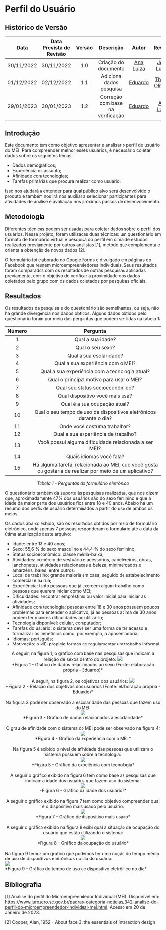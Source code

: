 # Perfil do Usuário

## <a>Histórico de Versão</a>
|Data|Data Prevista de Revisão|Versão|Descrição|Autor|Revisor|
| :----------: |:-----------:| :------: | :-----------: | :---------: |:---------: |
|30/11/2022|30/11/2022|1.0|Criação do documento| [Ana Luiza](https://github.com/AnHoff) | [João Lucas](https://github.com/HacKairos) |
|01/12/2022|02/12/2022|1.1|Adiciona dados pesquisa| [Eduardo](https://github.com/edudsan) |[Thiago Oliveira](https://github.com/Thiab394)|
| 29/01/2023 |        30/01/2023        |  1.2   | Correção com base na verificação | [Eduardo](https://github.com/edudsan) | [Ana Luiza](https://github.com/AnHoff) |

## <a>Introdução</a>
Este documento tem como objetivo apresentar e analisar o perfil de usuário do MEI. Para compreender melhor esses usuários, é necessário coletar dados sobre os seguintes temas:

* Dados demográficos;
* Experiência no assunto;
* Afinidade com tecnologias;
* Tarefas primárias que procura realizar como usuário.

Isso nos ajudará a entender para qual público alvo será desenvolvido o produto e também nos irá nos auxiliar a selecionar participantes para atividades de análise e avaliação nos próximos passos de desenvolvimento.

## <a>Metodologia</a>
Diferentes técnicas podem ser usadas para coletar dados sobre o perfil dos usuários. Nesse projeto, foram utilizadas duas técnicas: um questionário em formato de formulário virtual e pesquisa do perfil em cima de estudos realizados previamente por outros analistas [1], método que complementa e orienta a obtenção de novos dados [2].

O formulário foi elaborado no Google Forms e divulgado em páginas do Facebook que reúnem microempreendedores individuais. Seus resultados foram comparados com os resultados de outras pesquisas aplicadas previamente, com o objetivo de verificar a proximidade dos dados coletados pelo grupo com os dados coletados por pesquisas oficiais.

## <a>Resultados</a>
Os resultados da pesquisa e do questionário são semelhantes, ou seja, não há grande divergência nos dados obtidos. Alguns dados obtidos pelo questionário foram por meio das perguntas que podem ser lidas na tabela 1:

<Center>

|Número |                            Pergunta                          |
|:-----:| :-----------------------------------------------------------:|
|   1   |    Qual a sua idade?                                         |
|   2   |    Qual o seu sexo?                                          |
|   3   |    Qual a sua esolaridade?                                   |
|   4   |    Qual a sua experiência com o MEI?                         |
|   5   |    Qual a sua experiência com a tecnologia atual?            |
|   6   |    Qual o principal motivo para usar o MEI?                  |
|   7   |    Qual seu status socioeconômico?                           |
|   8   |    Qual dispositivo você mais usa?                           |
|   9   |    Qual é a sua ocupação atual?                              |
|   10  |    Qual o seu tempo de uso de dispositivos eletrônicos durante o dia?|
|   11  |Onde você costuma trabalhar?|
|   12  |Qual a sua experiência de trabalho?|
|   13  |Você possui alguma dificuldade relacionada a ser MEI?|
|   14  |Quais idiomas você fala?|
|   15  |Há alguma tarefa, relacionada ao MEI, que você gosta ou gostaria de realizar por meio de um aplicativo?|

*Tabela 1 - Perguntas do formulário eletrônico*

 
</Center>
 
O questionário também dá suporte às pesquisas realizadas, que nos dizem que, aproximadamente 47% dos usuários são do sexo feminino e que a idade da maior parte dos usuários fica entre 18 e 40 anos. Abaixo há um resumo dos perfis de usuário determinados a partir do uso de ambos os meios.

Os dados abaixo exbido, são os resultados obtidos por meio de formulário eletrônico, onde apenas 7 pessoas responderam o formulário até a data da útima atualização deste arquivo:

* Idade: entre 18 e 40 anos;
* Sexo: 55,6 % do sexo masculino e 44,4 % do sexo feminino;
* Status socioeconômico: classe média-baixa;
* Atividades: comércio de vestuário e acessórios, cabelereiros, obras, lanchonetes, atividades relacionadas a beleza, minimercados e amarzéns, bares, entre outros;
* Local de trabalho: grande maioria em casa, seguido de estabelecimento comercial e na rua;
* Experiência: tanto pessoas que já exercem algum trabalho como pessoas que querem iniciar como MEI;
* Dificuldades: encontrar empréstimo ou valor inicial para iniciar as atividades;
* Afinidade com tecnologia: pessoas entre 18 e 30 anos possuem poucos problemas para entender o aplicativo, já as pessoas acima de 30 anos podem ter maiores dificuldades ao utilizá-lo;
* Tecnologia disponível: celular, computador;
* Tarefas do usuário: o sistema deve ser uma forma de ter acesso e formalizar os benefícios como, por exemplo, a aposentadoria;
* Idiomas: português;
* Motivação: o MEI propicia formas de regulamentar um trabalho informal.

<Center>
A seguir, na figura 1, o gráfico com base nas pesquisas que indicam a relação de sexos dentro do projeto:
<img src='./../../assets/images/Sexo.png'><br>*Figura 1 - Gráfico de dados relacionados ao sexo (Fonte: elaboração própria - Eduardo)*</img>
</Center>
<br>
<Center>
A seguir, na figura 2, os objetivos dos usuários:
<img src='./../../assets/images/Objetivos.png'><br>*Figura 2 - Relação dos objetivos dos usuários (Fonte: elaboração própria - Eduardo)*</img>
</Center>
<br>
<Center>
Na figura 3 pode ser observado a escolaridade das pessoas que fazem uso do MEI:
<br>
<img src='./../../assets/images/Escolaridade.png'><br>*Figura 3 - Gráfico de dados relacionados a escolaridade*</img>
</Center>
<br>
<Center>
O grau de afinidade com o sistema do MEI pode ser observado na figura 4:
<br>
<img src='./../../assets/images/ExperienciaSN.png'><br>*Figura 4 - Gráfico da experiência com o MEI *</img>
</Center>
<br>
<Center>
Na figura 5 é exibido o nível de afinidade das pessoas que utilizam o sistema possuem sobre a tecnologia:
<br>
<img src='./../../assets/images/ExperienciaTI.png'><br>*Figura 5 - Gráfico da expeiência com tecnologia*</img>
</Center>
<br>
<Center>
A seguir o gráfico exibido na figura 6 tem como base as pesquisas que indicam a idade dos usuários que fazem uso do sistema:
<br>
<img src='./../../assets/images/Idade.png'><br>*Figura 6 - Gráfico da idade dos usuarios*</img>
</Center>
<br>
<Center>
A seguir o gráfico exibido na figura 7 tem como objetivo compreender qual é o dispositivo mais usado pelo usuário:
<br>
<img src='./../../assets/images/dispositioUsado.png'><br>*Figura 7 - Gráfico de dispositivo mais usado*</img>
</Center>
<br>
<Center>
A seguir o gráfico exibido na figura 8 exibi qual a situação de ocupação do usuário que estão utilizando o sistema:
<br>
<img src='./../../assets/images/situacaoAtual.png'><br>*Figura 8 - Gráfico da ocupação do usuário*</img>
</Center>
<br>
Na figura 9 temos um gráfico que podemos ter uma noção do tempo médio de uso de dispositivos eletrônicos no dia do usuário:
<br>
<img src='./../../assets/images/tempoUso.png'><br>*Figura 9 - Gráfico do tempo de uso de dispositivo eletrônico no dia*</img>
</Center>
<br>


## <a>Bibliografia</a>
[1] Análise do perfil do Microempreendedor Individual (MEI). Disponível em: https://www.jurozero.sc.gov.br/padrao-categoria-noticias/342-analise-do-perfil-do-microempreendedor-individual-mei.html. Acesso em 20 de Janeiro de 2023.

[2] Cooper, Alan, 1952 - About face 3: the essentials of interaction design
